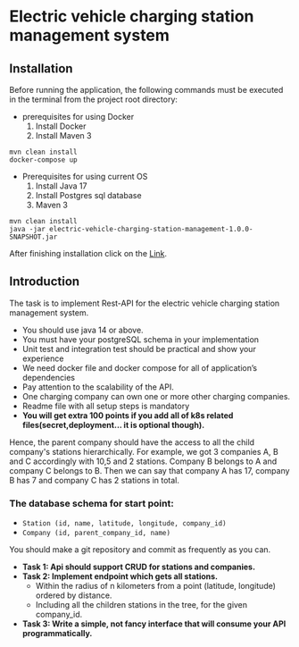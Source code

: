 # Electric vehicle charging station management system
## Installation
Before running the application, the following commands must be executed in the terminal from the project root directory:
* prerequisites for using Docker 
   1. Install Docker
   2. Install Maven 3
```
mvn clean install
docker-compose up
```
* Prerequisites for using current OS
   1. Install Java 17
   2. Install Postgres sql database
   3. Maven 3
```
mvn clean install
java -jar electric-vehicle-charging-station-management-1.0.0-SNAPSHOT.jar
```
After finishing installation click on the [Link](http://localhost:2022/swagger-ui.html).

## Introduction
The task is to implement Rest-API for the electric vehicle charging station management
system.
* You should use java 14 or above.
* You must have your postgreSQL schema in your implementation
* Unit test and integration test should be practical and show your experience
* We need docker file and docker compose for all of application’s dependencies
* Pay attention to the scalability of the API.
* One charging company can own one or more other charging companies.
* Readme file with all setup steps is mandatory
* **You will get extra 100 points if you add all of k8s related files(secret,deployment... it is optional though).**

Hence, the parent company should have the access to all the child company's stations
hierarchically. For example, we got 3 companies A, B and C accordingly with 10,5 and 2
stations. Company B belongs to A and company C belongs to B. Then we can say that
company A has 17, company B has 7 and company C has 2 stations in total.

### The database schema for start point:
* `Station (id, name, latitude, longitude, company_id)`
* `Company (id, parent_company_id, name)`

You should make a git repository and commit as frequently as you can.

* **Task 1: Api should support CRUD for stations and companies.**
* **Task 2: Implement endpoint which gets all stations.**
  * Within the radius of n kilometers from a point (latitude, longitude) ordered by distance.
  * Including all the children stations in the tree, for the given company_id.
* **Task 3: Write a simple, not fancy interface that will consume your API programmatically.**